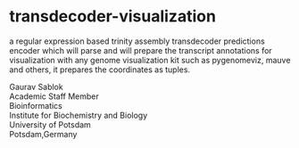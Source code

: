 # transdecoder-visualization

a regular expression based trinity assembly transdecoder predictions encoder which will parse and will prepare the transcript annotations for visualization with any genome visualization kit such as pygenomeviz, mauve and others, it prepares the coordinates as tuples. 

Gaurav Sablok \
Academic Staff Member \
Bioinformatics \
Institute for Biochemistry and Biology \
University of Potsdam \
Potsdam,Germany
